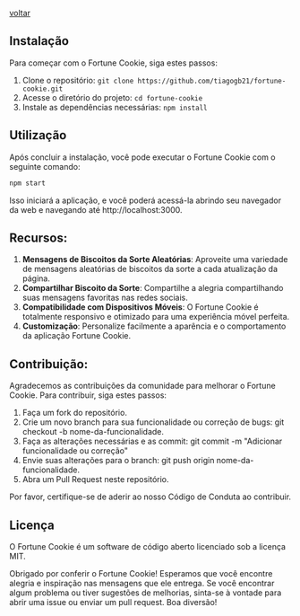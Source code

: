 [voltar](README_PT.md)

## Instalação

Para começar com o Fortune Cookie, siga estes passos:

1. Clone o repositório: `git clone https://github.com/tiagogb21/fortune-cookie.git`
2. Acesse o diretório do projeto: `cd fortune-cookie`
3. Instale as dependências necessárias: `npm install`

## Utilização

Após concluir a instalação, você pode executar o Fortune Cookie com o seguinte comando:

```bash
npm start
```

Isso iniciará a aplicação, e você poderá acessá-la abrindo seu navegador da web e navegando até http://localhost:3000.

## Recursos:

<ol>
<li><strong>Mensagens de Biscoitos da Sorte Aleatórias</strong>: Aproveite uma variedade de mensagens aleatórias de biscoitos da sorte a cada atualização da página.</li>
<li><strong>Compartilhar Biscoito da Sorte</strong>: Compartilhe a alegria compartilhando suas mensagens favoritas nas redes sociais.</li>
<li><strong>Compatibilidade com Dispositivos Móveis</strong>: O Fortune Cookie é totalmente responsivo e otimizado para uma experiência móvel perfeita.</li>
<li><strong>Customização</strong>: Personalize facilmente a aparência e o comportamento da aplicação Fortune Cookie.</li>
</ol>

## Contribuição:

Agradecemos as contribuições da comunidade para melhorar o Fortune Cookie. Para contribuir, siga estes passos:

<ol>
<li>Faça um fork do repositório.</li>
<li>Crie um novo branch para sua funcionalidade ou correção de bugs: git checkout -b nome-da-funcionalidade.</li>
<li>Faça as alterações necessárias e as commit: git commit -m "Adicionar funcionalidade ou correção"</li>
<li>Envie suas alterações para o branch: git push origin nome-da-funcionalidade.</li>
<li>Abra um Pull Request neste repositório.</li>
</ol>

Por favor, certifique-se de aderir ao nosso Código de Conduta ao contribuir.

## Licença

O Fortune Cookie é um software de código aberto licenciado sob a licença MIT.

 Obrigado por conferir o Fortune Cookie! Esperamos que você encontre alegria e inspiração nas mensagens que ele entrega. Se você encontrar algum problema ou tiver sugestões de melhorias, sinta-se à vontade para abrir uma issue ou enviar um pull request. Boa diversão!